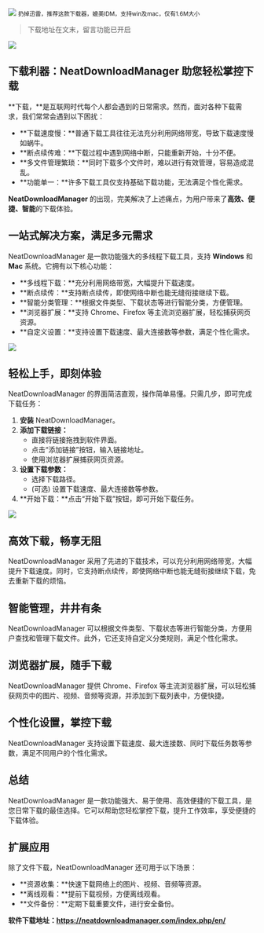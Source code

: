 <img src="/assets/image/240410-NeatDownloadManager-1.png" style="max-width: 70%; height: auto;">
<small>扔掉迅雷，推荐这款下载器，媲美IDM，支持win及mac，仅有1.6M大小</small>


> 下载地址在文末，留言功能已开启


![](/assets/image/240410-NeatDownloadManager-1.png)


## 下载利器：NeatDownloadManager 助您轻松掌控下载

**下载，**是互联网时代每个人都会遇到的日常需求。然而，面对各种下载需求，我们常常会遇到以下困扰：

* **下载速度慢：**普通下载工具往往无法充分利用网络带宽，导致下载速度慢如蜗牛。
* **断点续传难：**下载过程中遇到网络中断，只能重新开始，十分不便。
* **多文件管理繁琐：**同时下载多个文件时，难以进行有效管理，容易造成混乱。
* **功能单一：**许多下载工具仅支持基础下载功能，无法满足个性化需求。

**NeatDownloadManager** 的出现，完美解决了上述痛点，为用户带来了**高效、便捷、智能**的下载体验。

## 一站式解决方案，满足多元需求

NeatDownloadManager 是一款功能强大的多线程下载工具，支持 **Windows** 和 **Mac** 系统。它拥有以下核心功能：

* **多线程下载：**充分利用网络带宽，大幅提升下载速度。
* **断点续传：**支持断点续传，即使网络中断也能无缝衔接继续下载。
* **智能分类管理：**根据文件类型、下载状态等进行智能分类，方便管理。
* **浏览器扩展：**支持 Chrome、Firefox 等主流浏览器扩展，轻松捕获网页资源。
* **自定义设置：**支持设置下载速度、最大连接数等参数，满足个性化需求。

![](/assets/image/240410-NeatDownloadManager-2.png)


## 轻松上手，即刻体验

NeatDownloadManager 的界面简洁直观，操作简单易懂。只需几步，即可完成下载任务：

1. **安装** NeatDownloadManager。
2. **添加下载链接：**
    * 直接将链接拖拽到软件界面。
    * 点击“添加链接”按钮，输入链接地址。
    * 使用浏览器扩展捕获网页资源。
3. **设置下载参数：**
    * 选择下载路径。
    * (可选) 设置下载速度、最大连接数等参数。
4. **开始下载：**点击“开始下载”按钮，即可开始下载任务。


![](/assets/image/240410-NeatDownloadManager-3.png)


## 高效下载，畅享无阻

NeatDownloadManager 采用了先进的下载技术，可以充分利用网络带宽，大幅提升下载速度。同时，它支持断点续传，即使网络中断也能无缝衔接继续下载，免去重新下载的烦恼。

## 智能管理，井井有条

NeatDownloadManager 可以根据文件类型、下载状态等进行智能分类，方便用户查找和管理下载文件。此外，它还支持自定义分类规则，满足个性化需求。

## 浏览器扩展，随手下载

NeatDownloadManager 提供 Chrome、Firefox 等主流浏览器扩展，可以轻松捕获网页中的图片、视频、音频等资源，并添加到下载列表中，方便快捷。

## 个性化设置，掌控下载

NeatDownloadManager 支持设置下载速度、最大连接数、同时下载任务数等参数，满足不同用户的个性化需求。

## 总结

NeatDownloadManager 是一款功能强大、易于使用、高效便捷的下载工具，是您日常下载的最佳选择。它可以帮助您轻松掌控下载，提升工作效率，享受便捷的下载体验。

## 扩展应用

除了文件下载，NeatDownloadManager 还可用于以下场景：

* **资源收集：**快速下载网络上的图片、视频、音频等资源。
* **离线观看：**提前下载视频，方便离线观看。
* **文件备份：**定期下载重要文件，进行安全备份。


**软件下载地址：https://neatdownloadmanager.com/index.php/en/**